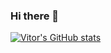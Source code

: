### Hi there 👋

[![Vitor's GitHub stats](https://github-readme-stats.vercel.app/api?username=devitorone)](https://github.com/devitorone/github-readme-stats)

